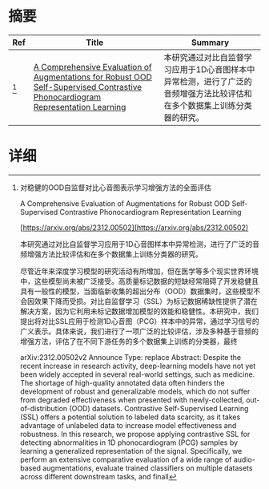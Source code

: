 # 摘要

| Ref | Title | Summary |
| --- | --- | --- |
| [^1] | [A Comprehensive Evaluation of Augmentations for Robust OOD Self-Supervised Contrastive Phonocardiogram Representation Learning](https://arxiv.org/abs/2312.00502) | 本研究通过对比自监督学习应用于1D心音图样本中异常检测，进行了广泛的音频增强方法比较评估和在多个数据集上训练分类器的研究。 |

# 详细

[^1]: 对稳健的OOD自监督对比心音图表示学习增强方法的全面评估

    A Comprehensive Evaluation of Augmentations for Robust OOD Self-Supervised Contrastive Phonocardiogram Representation Learning

    [https://arxiv.org/abs/2312.00502](https://arxiv.org/abs/2312.00502)

    本研究通过对比自监督学习应用于1D心音图样本中异常检测，进行了广泛的音频增强方法比较评估和在多个数据集上训练分类器的研究。

    

    尽管近年来深度学习模型的研究活动有所增加，但在医学等多个现实世界环境中，这些模型尚未被广泛接受。高质量标记数据的短缺经常阻碍了开发稳健且具有一般性的模型，当面临新收集的超出分布（OOD）数据集时，这些模型不会因效果下降而受损。对比自监督学习（SSL）为标记数据稀缺性提供了潜在解决方案，因为它利用未标记数据增加模型的效能和稳健性。本研究中，我们提出将对比SSL应用于检测1D心音图（PCG）样本中的异常，通过学习信号的广义表示。具体来说，我们进行了一项广泛的比较评估，涉及多种基于音频的增强方法，评估了在不同下游任务的多个数据集上训练的分类器，最终

    arXiv:2312.00502v2 Announce Type: replace  Abstract: Despite the recent increase in research activity, deep-learning models have not yet been widely accepted in several real-world settings, such as medicine. The shortage of high-quality annotated data often hinders the development of robust and generalizable models, which do not suffer from degraded effectiveness when presented with newly-collected, out-of-distribution (OOD) datasets. Contrastive Self-Supervised Learning (SSL) offers a potential solution to labeled data scarcity, as it takes advantage of unlabeled data to increase model effectiveness and robustness. In this research, we propose applying contrastive SSL for detecting abnormalities in 1D phonocardiogram (PCG) samples by learning a generalized representation of the signal. Specifically, we perform an extensive comparative evaluation of a wide range of audio-based augmentations, evaluate trained classifiers on multiple datasets across different downstream tasks, and finall
    

